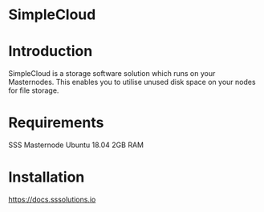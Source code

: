 # SimpleCloud
# Introduction
SimpleCloud is a storage software solution which runs on your Masternodes. This enables you to utilise unused disk space on your nodes for file storage. 


# Requirements
SSS Masternode
Ubuntu 18.04
2GB RAM

# Installation
https://docs.sssolutions.io 
